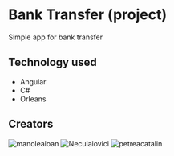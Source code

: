# Bank Transfer (project)
Simple app for bank transfer

## Technology used
- Angular
- C#
- Orleans
## Creators
![manoleaioan](https://tleapps.com)
![Neculaiovici](https://avatars.githubusercontent.com/u/16610056?v=4)
![petreacatalin](https://tleapps.com)



